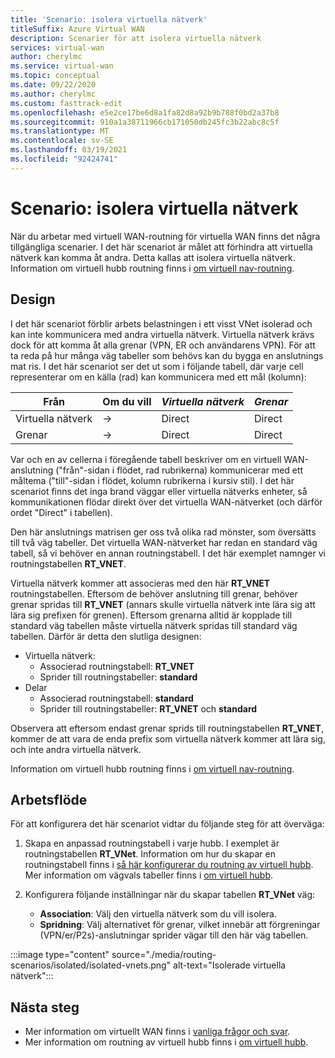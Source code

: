 ```yaml
---
title: 'Scenario: isolera virtuella nätverk'
titleSuffix: Azure Virtual WAN
description: Scenarier för att isolera virtuella nätverk
services: virtual-wan
author: cherylmc
ms.service: virtual-wan
ms.topic: conceptual
ms.date: 09/22/2020
ms.author: cherylmc
ms.custom: fasttrack-edit
ms.openlocfilehash: e5e2ce17be6d8a1fa82d8a92b9b788f0bd2a37b8
ms.sourcegitcommit: 910a1a38711966cb171050db245fc3b22abc8c5f
ms.translationtype: MT
ms.contentlocale: sv-SE
ms.lasthandoff: 03/19/2021
ms.locfileid: "92424741"
---
```

# <a name="scenario-isolating-vnets"></a>Scenario: isolera virtuella nätverk

När du arbetar med virtuell WAN-routning för virtuella WAN finns det några tillgängliga scenarier. I det här scenariot är målet att förhindra att virtuella nätverk kan komma åt andra. Detta kallas att isolera virtuella nätverk. Information om virtuell hubb routning finns i [om virtuell nav-routning](about-virtual-hub-routing.md).

## <a name="design"></a><a name="design"></a>Design

I det här scenariot förblir arbets belastningen i ett visst VNet isolerad och kan inte kommunicera med andra virtuella nätverk. Virtuella nätverk krävs dock för att komma åt alla grenar (VPN, ER och användarens VPN). För att ta reda på hur många väg tabeller som behövs kan du bygga en anslutnings mat ris. I det här scenariot ser det ut som i följande tabell, där varje cell representerar om en källa (rad) kan kommunicera med ett mål (kolumn):

| Från |   Om du vill |  *Virtuella nätverk* | *Grenar* |
| -------------- | -------- | ---------- | ---|
| Virtuella nätverk     | &#8594;| Direct |   Direct    |
| Grenar   | &#8594;|  Direct  |   Direct    |

Var och en av cellerna i föregående tabell beskriver om en virtuell WAN-anslutning ("från"-sidan i flödet, rad rubrikerna) kommunicerar med ett måltema ("till"-sidan i flödet, kolumn rubrikerna i kursiv stil). I det här scenariot finns det inga brand väggar eller virtuella nätverks enheter, så kommunikationen flödar direkt över det virtuella WAN-nätverket (och därför ordet "Direct" i tabellen).

Den här anslutnings matrisen ger oss två olika rad mönster, som översätts till två väg tabeller. Det virtuella WAN-nätverket har redan en standard väg tabell, så vi behöver en annan routningstabell. I det här exemplet namnger vi routningstabellen **RT_VNET**.

Virtuella nätverk kommer att associeras med den här **RT_VNET** routningstabellen. Eftersom de behöver anslutning till grenar, behöver grenar spridas till **RT_VNET** (annars skulle virtuella nätverk inte lära sig att lära sig prefixen för grenen). Eftersom grenarna alltid är kopplade till standard väg tabellen måste virtuella nätverk spridas till standard väg tabellen. Därför är detta den slutliga designen:

* Virtuella nätverk:
  * Associerad routningstabell: **RT_VNET**
  * Sprider till routningstabeller: **standard**
* Delar
  * Associerad routningstabell: **standard**
  * Sprider till routningstabeller: **RT_VNET** och **standard**

Observera att eftersom endast grenar sprids till routningstabellen **RT_VNET**, kommer de att vara de enda prefix som virtuella nätverk kommer att lära sig, och inte andra virtuella nätverk.

Information om virtuell hubb routning finns i [om virtuell nav-routning](about-virtual-hub-routing.md).

## <a name="workflow"></a><a name="workflow"></a>Arbetsflöde

För att konfigurera det här scenariot vidtar du följande steg för att överväga:

1. Skapa en anpassad routningstabell i varje hubb. I exemplet är routningstabellen **RT_VNet**. Information om hur du skapar en routningstabell finns i [så här konfigurerar du routning av virtuell hubb](how-to-virtual-hub-routing.md). Mer information om vägvals tabeller finns i [om virtuell hubb](about-virtual-hub-routing.md).
2. Konfigurera följande inställningar när du skapar tabellen **RT_VNet** väg:

   * **Association**: Välj den virtuella nätverk som du vill isolera.
   * **Spridning**: Välj alternativet för grenar, vilket innebär att förgreningar (VPN/er/P2s)-anslutningar sprider vägar till den här väg tabellen.

:::image type="content" source="./media/routing-scenarios/isolated/isolated-vnets.png" alt-text="Isolerade virtuella nätverk":::

## <a name="next-steps"></a>Nästa steg

* Mer information om virtuellt WAN finns i [vanliga frågor och svar](virtual-wan-faq.md).
* Mer information om routning av virtuell hubb finns i [om virtuell hubb](about-virtual-hub-routing.md).
